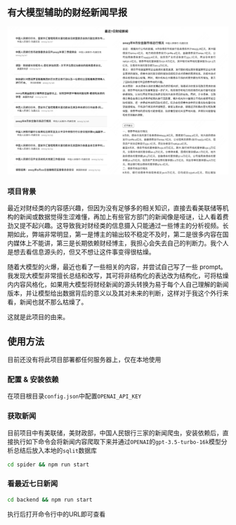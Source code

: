 ## 有大模型辅助的财经新闻早报

![alt 示例](./example.png)

### 项目背景

最近对财经类的内容感兴趣，但因为没有足够多的相关知识，直接去看美联储等机构的新闻或数据觉得生涩难懂，再加上有些官方部门的新闻像是哑谜，让人看着费劲又提不起兴趣。这导致我对财经类的信息摄入只能通过一些博主的分析视频。长期如此，弊端非常明显，第一是博主的输出较不稳定不及时，第二是很多内容在国内媒体上不能讲，第三是长期依赖财经博主，我担心会失去自己的判断力。我个人是想去看信息源头的，但又不想让这件事变得很枯燥。

随着大模型的火爆，最近也看了一些相关的内容，并尝试自己写了一些 prompt。我发现大模型非常擅长总结和改写，其可将非结构化的表达改为结构化，可将枯燥内内容风格化，如果用大模型将财经新闻的源头转换为易于每个人自己理解的新闻版本，并让模型给出数据背后的意义以及其对未来的判断，这样对于我这个外行来看，新闻也就不那么枯燥了。

这就是此项目的由来。

## 使用方法

目前还没有将此项目部署都任何服务器上，仅在本地使用

### 配置 & 安装依赖
在项目根目录`config.json`中配置`OPENAI_API_KEY`

### 获取新闻

目前项目中有美联储，美财政部，中国人民银行三家的新闻爬虫，安装依赖后，直接执行如下命令会将新闻内容爬取下来并通过`OPENAI`的`gpt-3.5-turbo-16k`模型分析总结后放入本地的`sqlit`数据库

``` bash
cd spider && npm run start  
```

### 看最近七日新闻

``` bash
cd backend && npm run start
```

执行后打开命令行中的URL即可查看